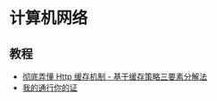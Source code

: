 # 计算机网络

## 教程

- [彻底弄懂 Http 缓存机制 - 基于缓存策略三要素分解法](http://mp.weixin.qq.com/s/qOMO0LIdA47j3RjhbCWUEQ)
- [我的通行你的证](http://lvwei.me/passport.html)